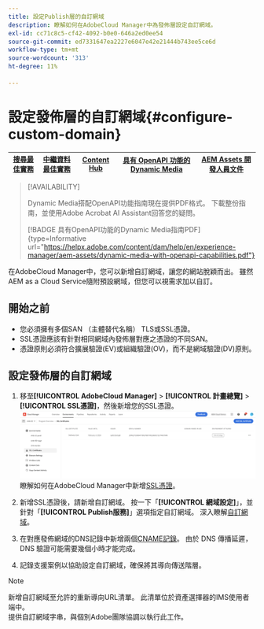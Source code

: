 ```yaml
---
title: 設定Publish層的自訂網域
description: 瞭解如何在AdobeCloud Manager中為發佈層設定自訂網域。
exl-id: cc71c8c5-cf42-4092-b0e0-646a2ed0ee54
source-git-commit: ed7331647ea2227e6047e42e21444b743ee5ce6d
workflow-type: tm+mt
source-wordcount: '313'
ht-degree: 11%

---
```


# 設定發佈層的自訂網域{#configure-custom-domain}

| [搜尋最佳實務](/help/assets/search-best-practices.md) | [中繼資料最佳實務](/help/assets/metadata-best-practices.md) | [Content Hub](/help/assets/product-overview.md) | [具有 OpenAPI 功能的 Dynamic Media](/help/assets/dynamic-media-open-apis-overview.md) | [AEM Assets 開發人員文件](https://developer.adobe.com/experience-cloud/experience-manager-apis/) |
| ------------- | --------------------------- |---------|----|-----|

>[!AVAILABILITY]
>
>Dynamic Media搭配OpenAPI功能指南現在提供PDF格式。 下載整份指南，並使用Adobe Acrobat AI Assistant回答您的疑問。
>
>[!BADGE 具有OpenAPI功能的Dynamic Media指南PDF]{type=Informative url="https://helpx.adobe.com/content/dam/help/en/experience-manager/aem-assets/dynamic-media-with-openapi-capabilities.pdf"}

在AdobeCloud Manager中，您可以新增自訂網域，讓您的網站脫穎而出。 雖然AEM as a Cloud Service隨附預設網域，但您可以視需求加以自訂。

## 開始之前

* 您必須擁有多個SAN （主體替代名稱） TLS或SSL憑證。
* SSL憑證應該有針對相同網域內發佈層對應之憑證的不同SAN。
* 憑證原則必須符合擴展驗證(EV)或組織驗證(OV)，而不是網域驗證(DV)原則。


## 設定發佈層的自訂網域

1. 移至&#x200B;**[!UICONTROL AdobeCloud Manager]** > **[!UICONTROL 計畫總覽]** > **[!UICONTROL SSL憑證]**，然後新增您的SSL憑證。
   ![影像](/help/assets/assets/ssl-certificate.png)
瞭解如何在AdobeCloud Manager中新增[SSL憑證](/help/implementing/cloud-manager/managing-ssl-certifications/add-ssl-certificate.md)。

1. 新增SSL憑證後，請新增自訂網域。 按一下「**[!UICONTROL 網域設定]**」，並針對「**[!UICONTROL Publish服務]**」選項指定自訂網域。
深入瞭解[自訂網域](/help/implementing/cloud-manager/custom-domain-names/add-custom-domain-name.md)。

1. 在對應發佈網域的DNS記錄中新增兩個[CNAME記錄](/help/implementing/cloud-manager/custom-domain-names/add-custom-domain-name.md)。
由於 DNS 傳播延遲，DNS 驗證可能需要幾個小時才能完成。

1. 記錄支援案例以協助設定自訂網域，確保將其導向傳送階層。

>[!NOTE]
>
新增自訂網域至允許的重新導向URL清單。 此清單位於資產選擇器的IMS使用者端中。<br>提供自訂網域字串，與個別Adobe團隊協調以執行此工作。
